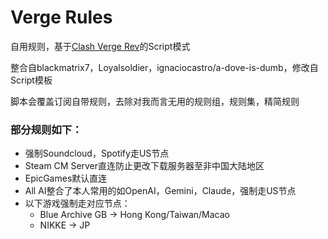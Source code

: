 # Verge Rules
自用规则，基于[Clash Verge Rev](https://github.com/clash-verge-rev/clash-verge-rev)的Script模式

整合自blackmatrix7，Loyalsoldier，ignaciocastro/a-dove-is-dumb，修改自Script模板

脚本会覆盖订阅自带规则，去除对我而言无用的规则组，规则集，精简规则

### 部分规则如下：
- 强制Soundcloud，Spotify走US节点
- Steam CM Server直连防止更改下载服务器至非中国大陆地区
- EpicGames默认直连
- All AI整合了本人常用的如OpenAI，Gemini，Claude，强制走US节点
- 以下游戏强制走对应节点：
    - Blue Archive GB -> Hong Kong/Taiwan/Macao
    - NIKKE -> JP